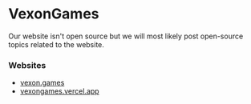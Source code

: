 # VexonGames
Our website isn't open source but we will most likely post open-source topics related to the website.

### Websites
- [vexon.games](https://vexon.games)
- [vexongames.vercel.app](https://vexongames.vercel.app)
